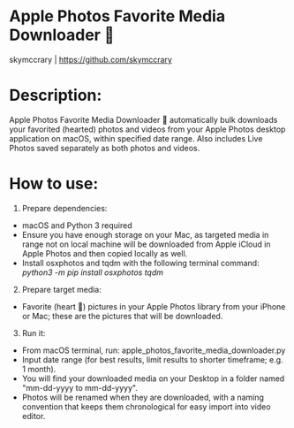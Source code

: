 # Apple Photos Favorite Media Downloader 💙
skymccrary | https://github.com/skymccrary

# Description:
Apple Photos Favorite Media Downloader 💙 automatically bulk downloads your favorited (hearted) photos and videos from your Apple Photos desktop application on macOS, within specified date range. Also includes Live Photos saved separately as both photos and videos.

# How to use:
1. Prepare dependencies:
- macOS and Python 3 required
- Ensure you have enough storage on your Mac, as targeted media in range not on local machine will be downloaded from Apple iCloud in Apple Photos and then copied locally as well.
- Install osxphotos and tqdm with the following terminal command: *python3 -m pip install osxphotos tqdm*

2. Prepare target media:
- Favorite (heart 💙) pictures in your Apple Photos library from your iPhone or Mac; these are the pictures that will be downloaded.

3. Run it:
- From macOS terminal, run: apple_photos_favorite_media_downloader.py
- Input date range (for best results, limit results to shorter timeframe; e.g. 1 month).
- You will find your downloaded media on your Desktop in a folder named "mm-dd-yyyy to mm-dd-yyyy".
- Photos will be renamed when they are downloaded, with a naming convention that keeps them chronological for easy import into video editor.
